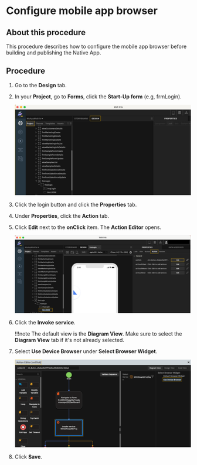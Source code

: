 # Configure mobile app browser

## About this procedure

This procedure describes how to configure the mobile app browser before building and publishing the Native App.

## Procedure

1. Go to the **Design** tab.
2. In your **Project**, go to **Forms**, click the **Start-Up form** (e.g, frmLogin).

    ![](../assets/images/didesignproj.png)

3. Click the login button and click the **Properties** tab.
4. Under **Properties**, click the **Action** tab.
5. Click **Edit** next to the **onClick** item. The **Action Editor** opens.

    ![](../assets/images/didesignaction.png)

6. Click the **Invoke service**.

    !!!note
        The default view is the **Diagram View**. Make sure to select the **Diagram View** tab if it's not already selected.
    

7. Select **Use Device Browser** under **Select Browser Widget**.

    ![](../assets/images/didesigninvoke.png )

8. Click **Save**.